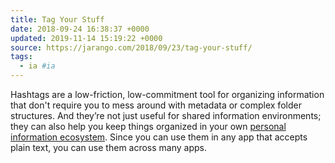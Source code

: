 ```yaml
---
title: Tag Your Stuff
date: 2018-09-24 16:38:37 +0000
updated: 2019-11-14 15:19:22 +0000
source: https://jarango.com/2018/09/23/tag-your-stuff/
tags:
  - ia #ia
---
```

Hashtags are a low-friction, low-commitment tool for organizing information that don't require you to mess around with metadata or complex folder structures. And they’re not just useful for shared information environments; they can also help you keep things organized in your own [personal information ecosystem][1]. Since you can use them in any app that accepts plain text, you can use them across many apps.

[1]: https://jarango.com/2018/08/20/your-personal-information-ecosystem/